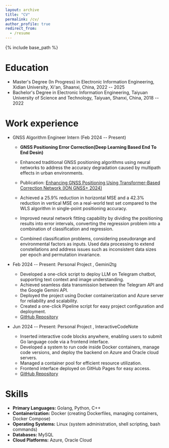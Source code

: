 ```yaml
---
layout: archive
title: "CV"
permalink: /cv/
author_profile: true
redirect_from:
  - /resume
---
```


{% include base_path %}

Education
======
* Master's Degree (In Progress) in Electronic Information Engineering, Xidian University, Xi'an, Shaanxi, China, 2022 -- 2025
* Bachelor's Degree in Electronic Information Engineering, Taiyuan University of Science and Technology, Taiyuan, Shanxi, China, 2018 -- 2022

Work experience
======
* GNSS Algorithm Engineer Intern (Feb 2024 -- Present)
  * **GNSS  Positioning Error Correction(Deep Learning Based End To End Desin)**
  * Enhanced traditional GNSS positioning algorithms using neural networks to address the accuracy degradation caused by multipath effects in urban environments.
  * Publication: [Enhancing GNSS Positioning Using Transformer-Based Correction Network (ION GNSS+ 2024)](https://www.ion.org/gnss/abstracts.cfm?paperID=13586)

  * Achieved a 25.9% reduction in horizontal MSE and a 42.3% reduction in vertical MSE on a real-world test set compared to the WLS algorithm in single-point positioning accuracy.
  * Improved neural network fitting capability by dividing the positioning results into error intervals, converting the regression problem into a combination of classification and regression.
  * Combined classification problems, considering pseudorange and environmental factors as inputs. Used data processing to extend constellations and address issues such as inconsistent data sizes per epoch and permutation invariance.

* Feb 2024 -- Present: Personal Project , Gemini2tg
  * Developed a one-click script to deploy LLM on Telegram chatbot, supporting text context and image understanding.
  * Achieved seamless data transmission between the Telegram API and the Google Gemini API.
  * Deployed the project using Docker containerization and Azure server for reliability and scalability.
  * Created a one-click Pipeline script for easy project configuration and deployment.
  * [GitHub Repository](https://github.com/zhuchangyi/Gemini2tg)

* Jun 2024 -- Present: Personal Project , InteractiveCodeNote
  * Inserted interactive code blocks anywhere, enabling users to submit Go language code via a frontend interface.
  * Developed a system to run code inside Docker containers, manage code versions, and deploy the backend on Azure and Oracle cloud servers.
  * Managed a container pool for efficient resource utilization.
  * Frontend interface deployed on GitHub Pages for easy access.
  * [GitHub Repository](https://github.com/zhuchangyi/InteractiveCodeNote)

Skills
======
* **Primary Languages:** Golang, Python, C++
* **Containerization:** Docker (creating Dockerfiles, managing containers, Docker Compose)
* **Operating Systems:** Linux (system administration, shell scripting, bash commands)
* **Databases:** MySQL
* **Cloud Platforms:** Azure, Oracle Cloud
